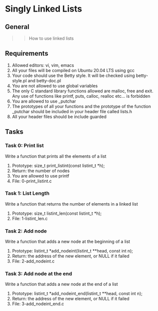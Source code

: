 # Singly Linked Lists

## General
>> How to use linked lists

## Requirements 
1. Allowed editors: vi, vim, emacs
2. All your files will be compiled on Ubuntu 20.04 LTS using gcc
3. Your code should use the Betty style. It will be checked using betty-style.pl and betty-doc.pl
4. You are not allowed to use global variables
5. The only C standard library functions allowed are malloc, free and exit. Any use of functions like printf, puts, calloc, realloc etc… is forbidden
6. You are allowed to use _putchar
7. The prototypes of all your functions and the prototype of the function _putchar should be included in your header file called lists.h
8. All your header files should be include guarded

## Tasks
### Task 0: Print list
Write a function that prints all the elements of a list
1. Prototype: size_t print_listint(const listint_t *h);
2. Return: the number of nodes
3. You are allowed to use printf
4. File: 0-print_listint.c

### Task 1: List Length
Write a function that returns the number of elements in a linked list
1. Prototype: size_t listint_len(const listint_t *h);
2. File: 1-listint_len.c

### Task 2: Add node
Write a function that adds a new node at the beginning of a list
1. Prototype: listint_t *add_nodeint(listint_t **head, const int n);
2. Return: the address of the new element, or NULL if it failed
3. File: 2-add_nodeint.c

### Task 3: Add node at the end
Write a function that adds a new node at the end of a list
1. Prototype: listint_t *add_nodeint_end(listint_t **head, const int n);
2. Return: the address of the new element, or NULL if it failed
3. File: 3-add_nodeint_end.c
